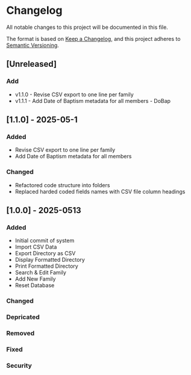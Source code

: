 # Changelog

All notable changes to this project will be documented in this file.

The format is based on [Keep a Changelog](https://keepachangelog.com/en/1.1.0/),
and this project adheres to [Semantic Versioning](https://semver.org/spec/v2.0.0.html).

## [Unreleased]

### Add

- v1.1.0 - Revise CSV export to one line per family
- v1.1.1 - Add Date of Baptism metadata for all members - DoBap

## [1.1.0] - 2025-05-1

### Added

- Revise CSV export to one line per family
- Add Date of Baptism metadata for all members

### Changed

- Refactored code structure into folders
- Replaced harded coded fields names with CSV file column headings

## [1.0.0] - 2025-0513

### Added

- Initial commit of system
- Import CSV Data
- Export Directory as CSV
- Display Formatted Directory
- Print Formatted Directory
- Search & Edit Family
- Add New Family
- Reset Database

### Changed
### Depricated
### Removed
### Fixed
### Security
